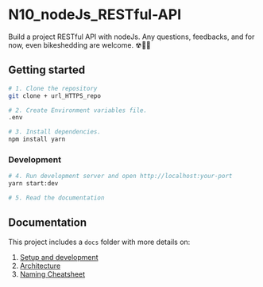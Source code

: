 # N10_nodeJs_RESTful-API
Build a project RESTful API with nodeJs. 
Any questions, feedbacks, and for now, even bikeshedding are welcome. ☢🤩👻

## Getting started

```bash
# 1. Clone the repository
git clone + url_HTTPS_repo

# 2. Create Environment variables file.
.env

# 3. Install dependencies. 
npm install yarn
```

### Development
```bash
# 4. Run development server and open http://localhost:your-port
yarn start:dev

# 5. Read the documentation
```

## Documentation

This project includes a `docs` folder with more details on:

1.  [Setup and development](https://narhakobyan.github.io/awesome-nest-boilerplate/docs/development.html#first-time-setup)
1.  [Architecture](https://narhakobyan.github.io/awesome-nest-boilerplate/docs/architecture.html)
1.  [Naming Cheatsheet](https://narhakobyan.github.io/awesome-nest-boilerplate/docs/naming-cheatsheet.html)

